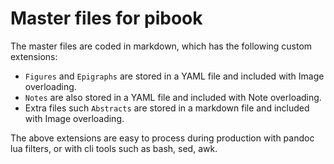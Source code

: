 # Master files for pibook

The master files are coded in markdown, which has the following custom extensions:

* `Figures` and `Epigraphs` are stored in a YAML file and included with Image overloading.
* `Notes` are also stored in a YAML file and included with Note overloading.
* Extra files such `Abstracts` are stored in a markdown file and included with Image overloading.

The above extensions are easy to process during production with pandoc lua filters, or with cli tools such as bash, sed, awk.
